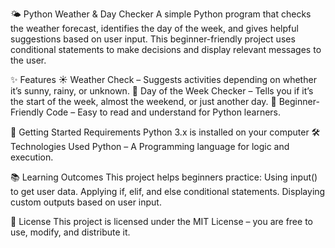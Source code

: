 🌤 Python Weather & Day Checker
A simple Python program that checks the weather forecast, identifies the day of the week, and gives helpful suggestions based on user input. This beginner-friendly project uses conditional statements to make decisions and display relevant messages to the user.

✨ Features
☀ Weather Check – Suggests activities depending on whether it’s sunny, rainy, or unknown.
📅 Day of the Week Checker – Tells you if it’s the start of the week, almost the weekend, or just another day.
📏 Beginner-Friendly Code – Easy to read and understand for Python learners.

🚀 Getting Started
Requirements
Python 3.x is installed on your computer
🛠 Technologies Used
Python – A Programming language for logic and execution.

📚 Learning Outcomes
This project helps beginners practice:
Using input() to get user data.
Applying if, elif, and else conditional statements.
Displaying custom outputs based on user input.

📄 License
This project is licensed under the MIT License – you are free to use, modify, and distribute it.


